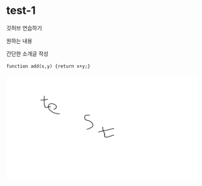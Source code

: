 # test-1
깃허브 연습하기

원하는 내용

간단한 소개글 작성

`function add(x,y) {return x+y;}`

![testimage](./images/test.png)
